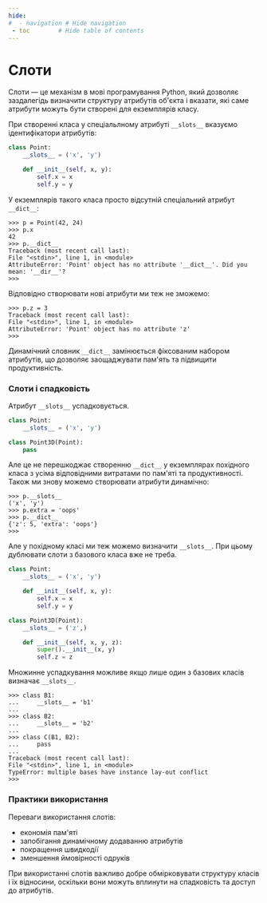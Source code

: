 ```yaml
---
hide:
#  - navigation # Hide navigation
 - toc        # Hide table of contents
---
```


# Слоти

Слоти — це механізм в мові програмування Python, який дозволяє заздалегідь визначити структуру атрибутів об'єкта і вказати, які саме атрибути можуть бути створені для екземплярів класу. 

При створенні класа у спеціальлному атрибуті `__slots__` вказуємо ідентифікатори атрибутів: 

```python
class Point:
    __slots__ = ('x', 'y')

    def __init__(self, x, y):
        self.x = x
        self.y = y
```

У екземплярів такого класа просто відсутній спеціальний атрибут `__dict__`: 

    >>> p = Point(42, 24)
    >>> p.x
    42
    >>> p.__dict__
    Traceback (most recent call last):
    File "<stdin>", line 1, in <module>
    AttributeError: 'Point' object has no attribute '__dict__'. Did you mean: '__dir__'?
    >>>

Відповідно створювати нові атрибути ми теж не зможемо: 

    >>> p.z = 3
    Traceback (most recent call last):
    File "<stdin>", line 1, in <module>
    AttributeError: 'Point' object has no attribute 'z'
    >>>

Динамічний словник `__dict__` замінюється фіксованим набором атрибутів, що дозволяє заощаджувати пам'ять та підвищити продуктивність. 


### Слоти і спадковість

Атрибут `__slots__` успадковується. 

```python
class Point:
    __slots__ = ('x', 'y')

class Point3D(Point):
    pass
```

Але це не перешкоджає створенню `__dict__` у екземплярах похідного класа 
з усіма відповідними витратами по пам'яті та продуктивності. 
Також ми знову можемо створювати атрибути динамічно: 

    >>> p.__slots__
    ('x', 'y')
    >>> p.extra = 'oops'
    >>> p.__dict__
    {'z': 5, 'extra': 'oops'}
    >>>

Але у похідному класі ми теж можемо визначити `__slots__`. 
При цьому дублювати слоти з базового класа вже не треба. 

```python
class Point:
    __slots__ = ('x', 'y')

    def __init__(self, x, y):
        self.x = x
        self.y = y

class Point3D(Point):
    __slots__ = ('z',)

    def __init__(self, x, y, z):
        super().__init__(x, y)
        self.z = z
```

Множинне успадкування можливе якщо лише один з базових класів визначає `__slots__`. 

    >>> class B1:
    ...     __slots__ = 'b1'
    ...
    >>> class B2:
    ...     __slots__ = 'b2'
    ...
    >>> class C(B1, B2):
    ...     pass
    ...
    Traceback (most recent call last):
    File "<stdin>", line 1, in <module>
    TypeError: multiple bases have instance lay-out conflict
    >>>

### Практики використання

Переваги використання слотів:

- економія пам'яті
- запобігання динамічному додаванню атрибутів
- покращення швидкодії
- зменшення ймовірності одруків

При використанні слотів важливо добре обмірковувати структуру класів і їх відносини, оскільки вони можуть вплинути на спадковість та доступ до атрибутів.

<!-- https://habr.com/ru/articles/686220/ -->